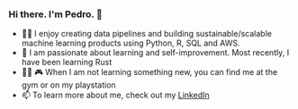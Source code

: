 ### Hi there. I'm Pedro. 👋

- :man_technologist:	 I enjoy creating data pipelines and building sustainable/scalable machine learning products using Python, R, SQL and AWS.
- 🌱 I am passionate about learning and self-improvement. Most recently, I have been learning Rust
- :weight_lifting_man:	:video_game:	 When I am not learning something new, you can find me at the gym or on my playstation 
- 📫 To learn more about me, check out my [LinkedIn](https://www.linkedin.com/in/pedropereira0426/)

